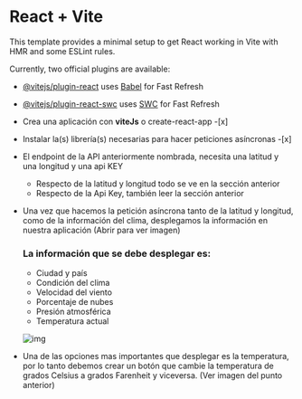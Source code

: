 # React + Vite

This template provides a minimal setup to get React working in Vite with HMR and some ESLint rules.

Currently, two official plugins are available:

- [@vitejs/plugin-react](https://github.com/vitejs/vite-plugin-react/blob/main/packages/plugin-react/README.md) uses [Babel](https://babeljs.io/) for Fast Refresh
- [@vitejs/plugin-react-swc](https://github.com/vitejs/vite-plugin-react-swc) uses [SWC](https://swc.rs/) for Fast Refresh


- Crea una aplicación con **viteJs** o create-react-app -[x]
- Instalar la(s) librería(s) necesarias para hacer peticiones asíncronas -[x]  
- El endpoint de la API anteriormente nombrada, necesita una latitud y una longitud y una api KEY
    - Respecto de la latitud y longitud todo se ve en la sección anterior
    - Respecto de la Api Key, también leer la sección anterior
- Una vez que hacemos la petición asíncrona tanto de la latitud y longitud, como de la información del clima, desplegamos la información en nuestra aplicación (Abrir para ver imagen)
    
    ### La información que se debe desplegar es:
    
    - Ciudad y país
    - Condición del clima
    - Velocidad del viento
    - Porcentaje de nubes
    - Presión atmosférica
    - Temperatura actual
    
    ![img](https://prod-files-secure.s3.us-west-2.amazonaws.com/0640d539-599c-477d-b514-cd74b15ced93/7ca5f39c-c260-47be-a819-a49cd8e28f93/Untitled.png)
    
- Una de las opciones mas importantes que desplegar es la temperatura, por lo tanto debemos crear un botón que cambie la temperatura de grados Celsius a grados Farenheit y viceversa. (Ver imagen del punto anterior)
